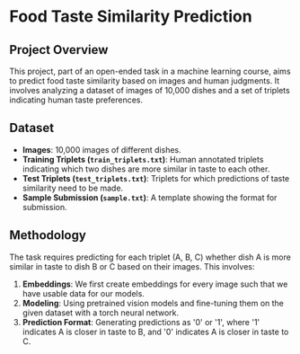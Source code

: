 # Food Taste Similarity Prediction

## Project Overview
This project, part of an open-ended task in a machine learning course, aims to predict food taste similarity based on images and human judgments. It involves analyzing a dataset of images of 10,000 dishes and a set of triplets indicating human taste preferences.

## Dataset
- **Images**: 10,000 images of different dishes.
- **Training Triplets (`train_triplets.txt`)**: Human annotated triplets indicating which two dishes are more similar in taste to each other.
- **Test Triplets (`test_triplets.txt`)**: Triplets for which predictions of taste similarity need to be made.
- **Sample Submission (`sample.txt`)**: A template showing the format for submission.

## Methodology
The task requires predicting for each triplet (A, B, C) whether dish A is more similar in taste to dish B or C based on their images. This involves:
1. **Embeddings**: We first create embeddings for every image such that we have usable data for our models. 
2. **Modeling**: Using pretrained vision models and fine-tuning them on the given dataset with a torch neural network. 
3. **Prediction Format**: Generating predictions as '0' or '1', where '1' indicates A is closer in taste to B, and '0' indicates A is closer in taste to C.




